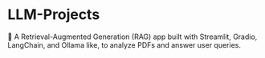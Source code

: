 # LLM-Projects
📘 A Retrieval-Augmented Generation (RAG) app built with Streamlit, Gradio, LangChain, and Ollama like, to analyze PDFs and answer user queries.
